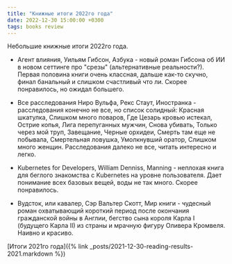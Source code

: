 ```yaml
---
title: "Книжные итоги 2022го года"
date: 2022-12-30 15:00:00 +0300
tags: books review
---
```

Небольшие книжные итоги 2022го года.
<!--more-->

* Агент влияния, Уильям Гибсон, Азбука - новый роман Гибсона об ИИ в новом сеттинге про "срезы" (альтернативные реальности?). Первая половина книги очень классная, дальше как-то скучно, финал банальный и слишком счастливый что ли. Скорее понравилось, но ожидал большего.

* Все расследования Ниро Вульфа, Рекс Стаут, Иностранка - расследования конечно не все, но список солидный: Красная шкатулка, Слишком много поваров, Где Цезарь кровью истекал, Острие копья, Лига перепуганных мужчин, Снова убивать, Только через мой труп, Завещание, Черные орхидеи, Смерть там еще не побывала, Смертельная ловушка, Умолкнувший оратор, Слишком много женщин. Расследования далеко не все, читать интересно и легко.

* Kubernetes for Developers, William Denniss, Manning - неплохая книга для беглого знакомства с Kubernetes на уровне пользователя. Дает понимание всех базовых вещей, воды не так много. Скорее понравилось.

* Вудсток, или кавалер, Сэр Вальтер Скотт, Мир книги - чудесный роман охватывающий короткий период после окончания гражданской войны в Англии, бегство сына короля Карла I (будущего Карла II) из страны и мрачную фигуру Оливера Кромвеля. Наивно и красиво.

[Итоги 2021го года]({% link _posts/2021-12-30-reading-results-2021.markdown %})
